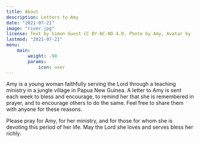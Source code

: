 ```yaml
---
title: About
description: Letters to Amy
date: "2021-07-21"
image: "river.jpg"
license: Text by Simon Guest CC BY-NC-ND 4.0, Photo by Amy, Avatar by [John Jennings on Unsplash](https://unsplash.com/photos/I_kGNSAqD-8)
lastmod: "2021-07-21"
menu:
    main:
        weight: -90
        params:
            icon: user
---
```


Amy is a young woman faithfully serving the Lord through a teaching ministry in a jungle village in Papua New Guinea.
A letter to Amy is sent each week to bless and encourage, to remind her that she is remembered in prayer, and to encourage others to do the same.
Feel free to share them with anyone for these reasons.

Please pray for Amy, for her ministry, and for those for whom she is devoting this period of her life.  May the Lord she loves and serves bless her richly.
